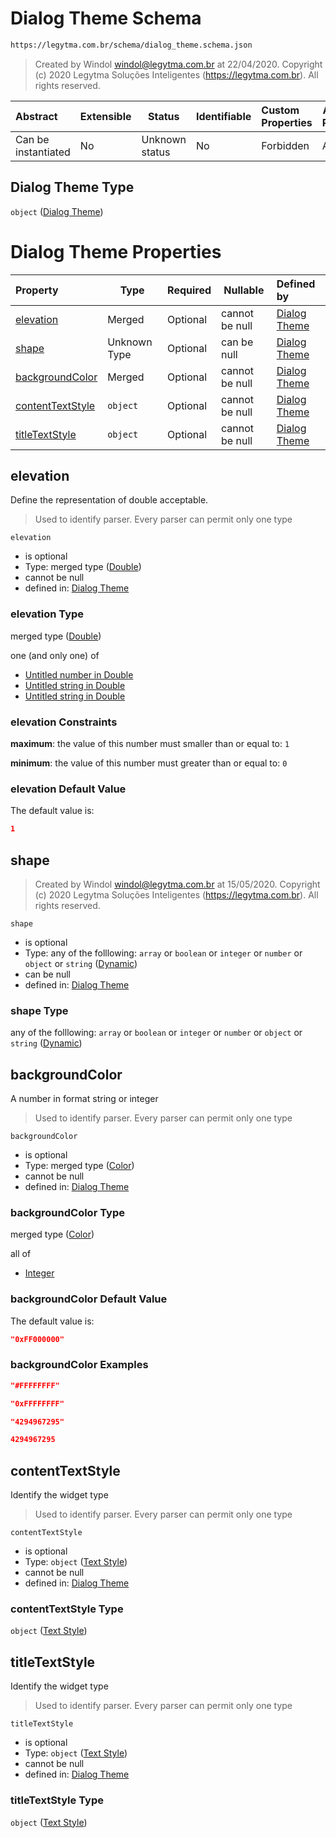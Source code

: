 # Dialog Theme Schema

```txt
https://legytma.com.br/schema/dialog_theme.schema.json
```




> Created by Windol [windol@legytma.com.br](mailto:windol@legytma.com.br) at 22/04/2020.
> Copyright (c) 2020 Legytma Soluções Inteligentes (<https://legytma.com.br>). All rights reserved.
>

| Abstract            | Extensible | Status         | Identifiable | Custom Properties | Additional Properties | Access Restrictions | Defined In                                                                            |
| :------------------ | ---------- | -------------- | ------------ | :---------------- | --------------------- | ------------------- | ------------------------------------------------------------------------------------- |
| Can be instantiated | No         | Unknown status | No           | Forbidden         | Allowed               | none                | [dialog_theme.schema.json](../schema/dialog_theme.schema.json) |

## Dialog Theme Type

`object` ([Dialog Theme](dialog_theme.md))

# Dialog Theme Properties

| Property                              | Type         | Required | Nullable       | Defined by                                                                                                                                          |
| :------------------------------------ | ------------ | -------- | -------------- | :-------------------------------------------------------------------------------------------------------------------------------------------------- |
| [elevation](#elevation)               | Merged       | Optional | cannot be null | [Dialog Theme](app_bar_theme-properties-double.md)                    |
| [shape](#shape)                       | Unknown Type | Optional | can be null    | [Dialog Theme](bottom_app_bar_theme-properties-dynamic.md)               |
| [backgroundColor](#backgroundColor)   | Merged       | Optional | cannot be null | [Dialog Theme](app_bar_theme-properties-color.md)                |
| [contentTextStyle](#contentTextStyle) | `object`     | Optional | cannot be null | [Dialog Theme](chip_theme_data-properties-text-style-1.md) |
| [titleTextStyle](#titleTextStyle)     | `object`     | Optional | cannot be null | [Dialog Theme](chip_theme_data-properties-text-style-1.md)   |

## elevation

Define the representation of double acceptable.


> Used to identify parser. Every parser can permit only one type
>

`elevation`

-   is optional
-   Type: merged type ([Double](app_bar_theme-properties-double.md))
-   cannot be null
-   defined in: [Dialog Theme](app_bar_theme-properties-double.md)

### elevation Type

merged type ([Double](app_bar_theme-properties-double.md))

one (and only one) of

-   [Untitled number in Double](double-oneof-0.md)
-   [Untitled string in Double](double-oneof-1.md)
-   [Untitled string in Double](double-oneof-2.md)

### elevation Constraints

**maximum**: the value of this number must smaller than or equal to: `1`

**minimum**: the value of this number must greater than or equal to: `0`

### elevation Default Value

The default value is:

```json
1
```

## shape




> Created by Windol [windol@legytma.com.br](mailto:windol@legytma.com.br) at 15/05/2020.
> Copyright (c) 2020 Legytma Soluções Inteligentes (<https://legytma.com.br>). All rights reserved.
>

`shape`

-   is optional
-   Type: any of the folllowing: `array` or `boolean` or `integer` or `number` or `object` or `string` ([Dynamic](bottom_app_bar_theme-properties-dynamic.md))
-   can be null
-   defined in: [Dialog Theme](bottom_app_bar_theme-properties-dynamic.md)

### shape Type

any of the folllowing: `array` or `boolean` or `integer` or `number` or `object` or `string` ([Dynamic](bottom_app_bar_theme-properties-dynamic.md))

## backgroundColor

A number in format string or integer


> Used to identify parser. Every parser can permit only one type
>

`backgroundColor`

-   is optional
-   Type: merged type ([Color](app_bar_theme-properties-color.md))
-   cannot be null
-   defined in: [Dialog Theme](app_bar_theme-properties-color.md)

### backgroundColor Type

merged type ([Color](app_bar_theme-properties-color.md))

all of

-   [Integer](color-allof-integer.md)

### backgroundColor Default Value

The default value is:

```json
"0xFF000000"
```

### backgroundColor Examples

```json
"#FFFFFFFF"
```

```json
"0xFFFFFFFF"
```

```json
"4294967295"
```

```json
4294967295
```

## contentTextStyle

Identify the widget type


> Used to identify parser. Every parser can permit only one type
>

`contentTextStyle`

-   is optional
-   Type: `object` ([Text Style](chip_theme_data-properties-text-style-1.md))
-   cannot be null
-   defined in: [Dialog Theme](chip_theme_data-properties-text-style-1.md)

### contentTextStyle Type

`object` ([Text Style](chip_theme_data-properties-text-style-1.md))

## titleTextStyle

Identify the widget type


> Used to identify parser. Every parser can permit only one type
>

`titleTextStyle`

-   is optional
-   Type: `object` ([Text Style](chip_theme_data-properties-text-style-1.md))
-   cannot be null
-   defined in: [Dialog Theme](chip_theme_data-properties-text-style-1.md)

### titleTextStyle Type

`object` ([Text Style](chip_theme_data-properties-text-style-1.md))
